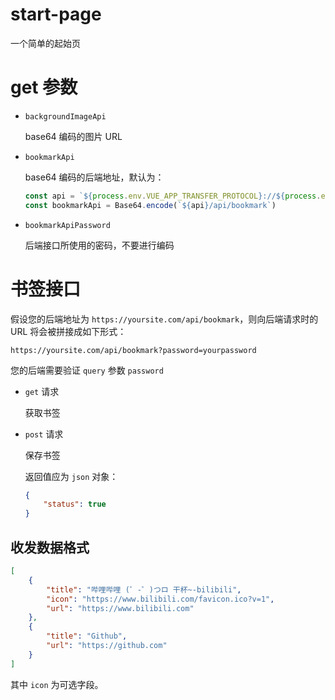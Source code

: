 # start-page

一个简单的起始页

# get 参数

- `backgroundImageApi`

    base64 编码的图片 URL

- `bookmarkApi`

    base64 编码的后端地址，默认为：

    ```js
    const api = `${process.env.VUE_APP_TRANSFER_PROTOCOL}://${process.env.VUE_APP_DOMAIN}`
    const bookmarkApi = Base64.encode(`${api}/api/bookmark`)
    ```

- `bookmarkApiPassword`

    后端接口所使用的密码，不要进行编码

# 书签接口

假设您的后端地址为 `https://yoursite.com/api/bookmark`，则向后端请求时的 URL 将会被拼接成如下形式：

`https://yoursite.com/api/bookmark?password=yourpassword`

您的后端需要验证 `query` 参数 `password`

- `get` 请求

    获取书签

- `post` 请求

    保存书签

    返回值应为 `json` 对象：
    ```json
    {
        "status": true
    }
    ```

## 收发数据格式

```json
[
    {
        "title": "哔哩哔哩 (゜-゜)つロ 干杯~-bilibili",
        "icon": "https://www.bilibili.com/favicon.ico?v=1",
        "url": "https://www.bilibili.com"
    },
    {
        "title": "Github",
        "url": "https://github.com"
    }
]
```

其中 `icon` 为可选字段。
